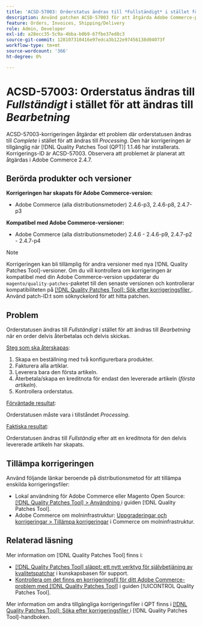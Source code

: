 ```yaml
---
title: 'ACSD-57003: Orderstatus ändras till *Fullständigt* i stället för att ändras till *Bearbetning*'
description: Använd patchen ACSD-57003 för att åtgärda Adobe Commerce-problemet där orderstatusen ändras till *Complete* i stället för att ändras till *Processing*.
feature: Orders, Invoices, Shipping/Delivery
role: Admin, Developer
exl-id: a28ecc35-5c9a-4bba-b0b9-67fbe37ed8c3
source-git-commit: 128107310416e97edca3b122e97456138d04073f
workflow-type: tm+mt
source-wordcount: '366'
ht-degree: 0%

---
```


# ACSD-57003: Orderstatus ändras till *Fullständigt* i stället för att ändras till *Bearbetning*

ACSD-57003-korrigeringen åtgärdar ett problem där orderstatusen ändras till *Complete* i stället för att ändras till *Processing*. Den här korrigeringen är tillgänglig när [!DNL Quality Patches Tool (QPT)] 1.1.46 har installerats. Korrigerings-ID är ACSD-57003. Observera att problemet är planerat att åtgärdas i Adobe Commerce 2.4.7.

## Berörda produkter och versioner

**Korrigeringen har skapats för Adobe Commerce-version:**

* Adobe Commerce (alla distributionsmetoder) 2.4.6-p3, 2.4.6-p8, 2.4.7-p3

**Kompatibel med Adobe Commerce-versioner:**

* Adobe Commerce (alla distributionsmetoder) 2.4.6 - 2.4.6-p9, 2.4.7-p2 - 2.4.7-p4

>[!NOTE]
>
>Korrigeringen kan bli tillämplig för andra versioner med nya [!DNL Quality Patches Tool]-versioner. Om du vill kontrollera om korrigeringen är kompatibel med din Adobe Commerce-version uppdaterar du `magento/quality-patches`-paketet till den senaste versionen och kontrollerar kompatibiliteten på [[!DNL Quality Patches Tool]: Sök efter korrigeringsfiler ](https://experienceleague.adobe.com/tools/commerce-quality-patches/index.html?lang=sv-SE). Använd patch-ID:t som söknyckelord för att hitta patchen.

## Problem

Orderstatusen ändras till *Fullständigt* i stället för att ändras till *Bearbetning* när en order delvis återbetalas och delvis skickas.

<u>Steg som ska återskapas</u>:

1. Skapa en beställning med två konfigurerbara produkter.
1. Fakturera alla artiklar.
1. Leverera bara den första artikeln.
1. Återbetala/skapa en kreditnota för endast den levererade artikeln (*första artikeln*).
1. Kontrollera orderstatus.

<u>Förväntade resultat</u>:

Orderstatusen måste vara i tillståndet _Processing_.

<u>Faktiska resultat</u>:

Orderstatusen ändras till *Fullständig* efter att en kreditnota för den delvis levererade artikeln har skapats.

## Tillämpa korrigeringen

Använd följande länkar beroende på distributionsmetod för att tillämpa enskilda korrigeringsfiler:

* Lokal användning för Adobe Commerce eller Magento Open Source: [[!DNL Quality Patches Tool] > Användning ](/help/tools/quality-patches-tool/usage.md) i guiden [!DNL Quality Patches Tool].
* Adobe Commerce om molninfrastruktur: [Uppgraderingar och korrigeringar > Tillämpa korrigeringar](https://experienceleague.adobe.com/docs/commerce-cloud-service/user-guide/develop/upgrade/apply-patches.html?lang=sv-SE) i Commerce om molninfrastruktur.

## Relaterad läsning

Mer information om [!DNL Quality Patches Tool] finns i:

* [[!DNL Quality Patches Tool] släppt: ett nytt verktyg för självbetjäning av kvalitetspatchar](https://experienceleague.adobe.com/sv/docs/commerce-knowledge-base/kb/announcements/commerce-announcements/magento-quality-patches-released-new-tool-to-self-serve-quality-patches) i kunskapsbasen för support.
* [Kontrollera om det finns en korrigeringsfil för ditt Adobe Commerce-problem med  [!DNL Quality Patches Tool]](/help/tools/quality-patches-tool/patches-available-in-qpt/check-patch-for-magento-issue-with-magento-quality-patches.md) i guiden [!UICONTROL Quality Patches Tool].


Mer information om andra tillgängliga korrigeringsfiler i QPT finns i [[!DNL Quality Patches Tool]: Söka efter korrigeringsfiler ](https://experienceleague.adobe.com/tools/commerce-quality-patches/index.html?lang=sv-SE) i [!DNL Quality Patches Tool]-handboken.
